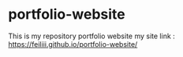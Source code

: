 # portfolio-website
This is my repository portfolio website
my site link : https://feiliii.github.io/portfolio-website/
